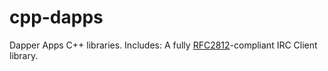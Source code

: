 # cpp-dapps
Dapper Apps C++ libraries.
Includes:
A fully [RFC2812](https://tools.ietf.org/html/rfc2812)-compliant IRC Client library.
